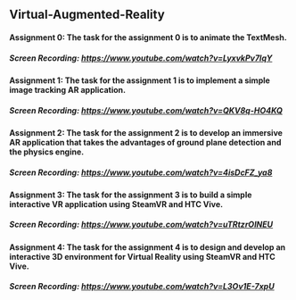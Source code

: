 ## Virtual-Augmented-Reality

#### Assignment 0: The task for the assignment 0 is to animate the TextMesh.
##### Screen Recording: https://www.youtube.com/watch?v=LyxvkPv7lqY

#### Assignment 1: The task for the assignment 1 is to implement a simple image tracking AR application.
##### Screen Recording: https://www.youtube.com/watch?v=QKV8q-HO4KQ

#### Assignment 2: The task for the assignment 2 is to develop an immersive AR application that takes the advantages of ground plane detection and the physics engine.
##### Screen Recording: https://www.youtube.com/watch?v=4isDcFZ_ya8

#### Assignment 3: The task for the assignment 3 is to build a simple interactive VR application using SteamVR and HTC Vive.
##### Screen Recording: https://www.youtube.com/watch?v=uTRtzrOINEU

#### Assignment 4: The task for the assignment 4 is to design and develop an interactive 3D environment for Virtual Reality using SteamVR and HTC Vive.
##### Screen Recording: https://www.youtube.com/watch?v=L3Ov1E-7xpU